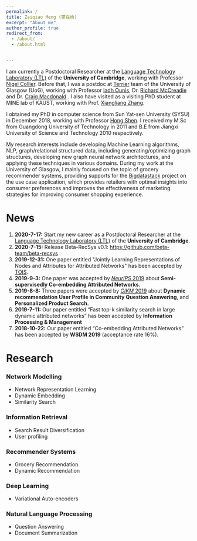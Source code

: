```yaml
---
permalink: /
title: Zaiqiao Meng (蒙在桥)
excerpt: "About me"
author_profile: true
redirect_from: 
  - /about/
  - /about.html


---
```


I am currently a Postdoctoral Researcher at the [Language Technology Laboratory (LTL)](http://ltl.mml.cam.ac.uk/) of  the **University of Cambridge**, working with Professor [Nigel Collier](https://sites.google.com/site/nhcollier/). Before that, I was a postdoc at [Terrier](http://terrierteam.dcs.gla.ac.uk/People.html) team of the University of Glasgow (UoG), working with Professor [Iadh Ounis](http://www.dcs.gla.ac.uk/~ounis/), Dr. [Richard McCreadie](http://dcs.gla.ac.uk/~richardm/Home/) and Dr. [Craig Macdonald](http://www.dcs.gla.ac.uk/~craigm/) . I also have visited as a visiting PhD student at MINE lab of KAUST, working with Prof. [Xiangliang Zhang](https://mine.kaust.edu.sa/Pages/ZhangX.aspx).  

I obtained my PhD in computer science from Sun Yat-sen University (SYSU) in December 2018, working with Professor [Hong Shen](http://www.cs.adelaide.edu.au/~hong). I received my M.Sc from Guangdong University of Technology in 2011 and B.E from Jiangxi University of Science and Technology 2010 respectively. 

My research interests include developing Machine Learning algorithms, NLP, graph/relational structured data, including generating/optimizing graph structures, developing new graph neural network architectures, and applying these techniques in various domains. During my work at the University of Glasgow,  I mainly focused on the topic of grocery recommender systems, providing supports for the [Bigdatastack](https://www.bigdatastack.eu/use-cases) project on the use case application, which provides retailers with optimal insights into consumer preferences and improves the effectiveness of marketing strategies for improving consumer shopping experience.

# News

1. **2020-7-17:**
   Start my new career as a Postdoctoral Researcher at the [Language Technology Laboratory (LTL)](http://ltl.mml.cam.ac.uk/) of the **University of Cambridge**.
2. **2020-7-15:**
   Release Beta-RecSys v0.1: https://github.com/beta-team/beta-recsys
3. **2019-12-31:**
   One paper entitled "Jointly Learning Representations of Nodes and Attributes for Attributed Networks" has been accepted by [TOIS](https://dl.acm.org/journal/tois).
4. **2019-9-3:**
   One paper was accepted by [*NeurIPS* 2019](https://neurips.cc/Conferences/2019/)  about **Semi-supervisedly Co-embedding Attributed Networks**.
5. **2019-8-8:**
   Three papers were accepted by [*CIKM* 2019](http://www.cikm2019.net/) about **Dynamic recommendation** **User Profile in Community Question Answering**, and **Personalized Product Search**. 
6. **2019-7-11:**
   Our paper entitled “Fast top-k similarity search in large dynamic attributed networks” has been accepted by **Information Processing & Management**
7. **2018-10-22:**
   Our paper entitled “Co-embedding Attributed Networks” has been accepted by **WSDM 2019** (acceptance rate 16%).

# Research

### Network Modelling

- Network Representation Learning
- Dynamic Embedding
- Similarity Search

### Information Retrieval

- Search Result Diversification
- User profiling

### Recommender Systems

- Grocery Recommendation
- Dynamic Recommendation

### Deep Learning

- Variational Auto-encoders

### Natural Language Processing 

- Question Answering
- Document Summarization 